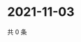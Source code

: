 # 2021-11-03

共 0 条

<!-- BEGIN WEIBO -->
<!-- 最后更新时间 Wed Nov 03 2021 01:19:37 GMT+0800 (China Standard Time) -->

<!-- END WEIBO -->
